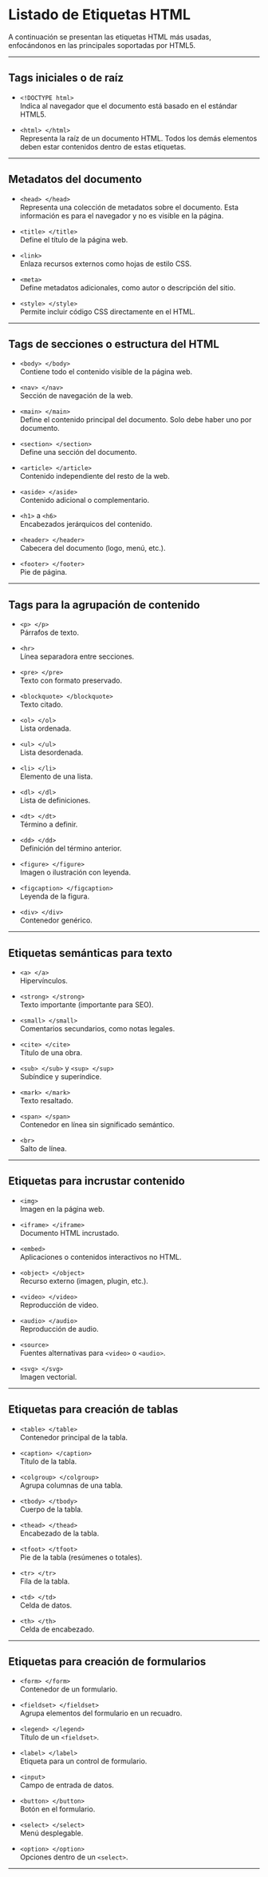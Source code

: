 # Listado de Etiquetas HTML

A continuación se presentan las etiquetas HTML más usadas, enfocándonos en las principales soportadas por HTML5.

---

## Tags iniciales o de raíz

- `<!DOCTYPE html>`  
  Indica al navegador que el documento está basado en el estándar HTML5.

- `<html> </html>`  
  Representa la raíz de un documento HTML. Todos los demás elementos deben estar contenidos dentro de estas etiquetas.

---

## Metadatos del documento

- `<head> </head>`  
  Representa una colección de metadatos sobre el documento. Esta información es para el navegador y no es visible en la página.

- `<title> </title>`  
  Define el título de la página web.

- `<link>`  
  Enlaza recursos externos como hojas de estilo CSS.

- `<meta>`  
  Define metadatos adicionales, como autor o descripción del sitio.

- `<style> </style>`  
  Permite incluir código CSS directamente en el HTML.

---

## Tags de secciones o estructura del HTML

- `<body> </body>`  
  Contiene todo el contenido visible de la página web.

- `<nav> </nav>`  
  Sección de navegación de la web.

- `<main> </main>`  
  Define el contenido principal del documento. Solo debe haber uno por documento.

- `<section> </section>`  
  Define una sección del documento.

- `<article> </article>`  
  Contenido independiente del resto de la web.

- `<aside> </aside>`  
  Contenido adicional o complementario.

- `<h1>` a `<h6>`  
  Encabezados jerárquicos del contenido.

- `<header> </header>`  
  Cabecera del documento (logo, menú, etc.).

- `<footer> </footer>`  
  Pie de página.

---

## Tags para la agrupación de contenido

- `<p> </p>`  
  Párrafos de texto.

- `<hr>`  
  Línea separadora entre secciones.

- `<pre> </pre>`  
  Texto con formato preservado.

- `<blockquote> </blockquote>`  
  Texto citado.

- `<ol> </ol>`  
  Lista ordenada.

- `<ul> </ul>`  
  Lista desordenada.

- `<li> </li>`  
  Elemento de una lista.

- `<dl> </dl>`  
  Lista de definiciones.

- `<dt> </dt>`  
  Término a definir.

- `<dd> </dd>`  
  Definición del término anterior.

- `<figure> </figure>`  
  Imagen o ilustración con leyenda.

- `<figcaption> </figcaption>`  
  Leyenda de la figura.

- `<div> </div>`  
  Contenedor genérico.

---

## Etiquetas semánticas para texto

- `<a> </a>`  
  Hipervínculos.

- `<strong> </strong>`  
  Texto importante (importante para SEO).

- `<small> </small>`  
  Comentarios secundarios, como notas legales.

- `<cite> </cite>`  
  Título de una obra.

- `<sub> </sub>` y `<sup> </sup>`  
  Subíndice y superíndice.

- `<mark> </mark>`  
  Texto resaltado.

- `<span> </span>`  
  Contenedor en línea sin significado semántico.

- `<br>`  
  Salto de línea.

---

## Etiquetas para incrustar contenido

- `<img>`  
  Imagen en la página web.

- `<iframe> </iframe>`  
  Documento HTML incrustado.

- `<embed>`  
  Aplicaciones o contenidos interactivos no HTML.

- `<object> </object>`  
  Recurso externo (imagen, plugin, etc.).

- `<video> </video>`  
  Reproducción de video.

- `<audio> </audio>`  
  Reproducción de audio.

- `<source>`  
  Fuentes alternativas para `<video>` o `<audio>`.

- `<svg> </svg>`  
  Imagen vectorial.

---

## Etiquetas para creación de tablas

- `<table> </table>`  
  Contenedor principal de la tabla.

- `<caption> </caption>`  
  Título de la tabla.

- `<colgroup> </colgroup>`  
  Agrupa columnas de una tabla.

- `<tbody> </tbody>`  
  Cuerpo de la tabla.

- `<thead> </thead>`  
  Encabezado de la tabla.

- `<tfoot> </tfoot>`  
  Pie de la tabla (resúmenes o totales).

- `<tr> </tr>`  
  Fila de la tabla.

- `<td> </td>`  
  Celda de datos.

- `<th> </th>`  
  Celda de encabezado.

---

## Etiquetas para creación de formularios

- `<form> </form>`  
  Contenedor de un formulario.

- `<fieldset> </fieldset>`  
  Agrupa elementos del formulario en un recuadro.

- `<legend> </legend>`  
  Título de un `<fieldset>`.

- `<label> </label>`  
  Etiqueta para un control de formulario.

- `<input>`  
  Campo de entrada de datos.

- `<button> </button>`  
  Botón en el formulario.

- `<select> </select>`  
  Menú desplegable.

- `<option> </option>`  
  Opciones dentro de un `<select>`.

---


